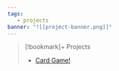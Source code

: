```yaml
---
tags:
   - projects
banner: "![[project-banner.png]]"
---
```



> [!bookmark]+ Projects
> - [Card Game!](obsidian://open?vault=Inked)
